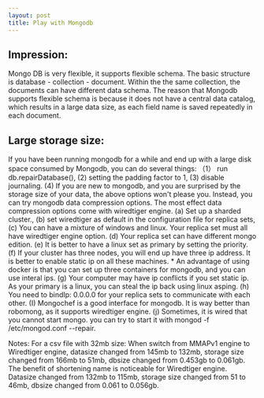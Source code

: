 ```yaml
---
layout: post
title: Play with Mongodb
---
```




## Impression:
Mongo DB is very flexible, it supports flexible schema. The basic structure is database - collection - document. Within the the same collection, the documents can have different data schema. The reason that Mongodb supports flexible schema is because it does not have a central data catalog, which results in a large data size, as each field name is saved repeatedly in each document.


## Large storage size:
 If you have been running mongodb for a while and end up with a large disk space consumed by Mongodb, you can do several things:  （1） run db.repairDatabase(), (2) setting the padding factor  to 1, (3) disable journaling.  (4) If you are new to mongodb, and you are surprised by the storage size of your data, the above options won't please you. Instead, you can try mongodb data compression options. The most effect data compression options come with wiredtiger engine. (a) Set up a sharded cluster., (b) set wiredtiger as default in the configuration file for replica sets, (c) You can have a mixture of windows and linux. Your replica set must all have wiredtiger engine option. (d) Your replica set can have different mongo edition. (e) It is better to have a  linux set as primary by setting the priority. (f) If your cluster has three nodes, you will end up have three ip address. It is better to enable static ip on all these machines. * An advantage of using docker is that you can set up three containers for mongodb, and you can use interal ips. (g) Your computer may have ip conflicts if you set static ip. As your primary is a linux, you can steal the ip back using linux asping. (h) You need to bindIp: 0.0.0.0 for your replica sets to communicate with each other. (I) Mongochef is a good interface for mongodb.  It is way better than robomong, as it supports wiredtiger engine. (j) Sometimes, it is wired that you cannot start mongo.  you can try to start it with mongod -f /etc/mongod.conf --repair. 


Notes: For a csv file with 32mb size: When switch from MMAPv1 engine to Wiredtiger engine, datasize changed from 145mb to 132mb, storage size changed from 166mb to 51mb, dbsize changed from 0.453gb to 0.061gb. The benefit of shortening name is noticeable for Wiredtiger engine. Datasize changed from 132mb to 115mb, storage size changed from 51 to 46mb, dbsize changed from 0.061 to 0.056gb. 



